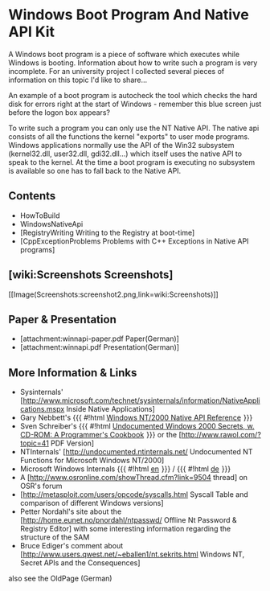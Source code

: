 # Windows Boot Program And Native API Kit

A Windows boot program is a piece of software which executes while Windows is booting. 
Information about how to write such a program is very incomplete. For an university project I collected several pieces of information on this topic I'd like to share...

An example of a boot program is autocheck the tool which checks the hard disk for errors right at the start of Windows - remember this blue screen just before the logon box appears? 

To write such a program you can only use the NT Native API. The native api consists of all the functions the kernel "exports" to user mode programs. Windows applications normally use the API of the Win32 subsystem (kernel32.dll, user32.dll, gdi32.dll...) which itself uses the native API to speak to the kernel. At the time a boot program is executing no subsystem is available so one has to fall back to the Native API.

## Contents
 * HowToBuild
 * WindowsNativeApi
 * [RegistryWriting Writing to the Registry at boot-time]
 * [CppExceptionProblems Problems with C++ Exceptions in Native API programs]

## [wiki:Screenshots Screenshots]
[[Image(Screenshots:screenshot2.png,link=wiki:Screenshots)]]

## Paper & Presentation
 * [attachment:winnapi-paper.pdf Paper(German)]
 * [attachment:winnapi.pdf Presentation(German)]

## More Information & Links
 * Sysinternals' [http://www.microsoft.com/technet/sysinternals/information/NativeApplications.mspx Inside Native Applications]
 * Gary Nebbett's
{{{
#!html
<a href="http://www.amazon.de/gp/product/1578701996?ie=UTF8&tag=virtvoid-21&linkCode=as2&camp=1638&creative=6742&creativeASIN=1578701996">Windows NT/2000 Native API Reference</a><img src="http://www.assoc-amazon.de/e/ir?t=virtvoid-21&l=as2&o=3&a=1578701996" width="1" height="1" border="0" alt="" style="border:none !important; margin:0px !important;" />
}}}
 * Sven Schreiber's
{{{
#!html
<a href="http://www.amazon.de/gp/product/0201721872?ie=UTF8&tag=virtvoid-21&linkCode=as2&camp=1638&creative=6742&creativeASIN=0201721872">Undocumented Windows 2000 Secrets, w. CD-ROM: A Programmer's Cookbook</a><img src="http://www.assoc-amazon.de/e/ir?t=virtvoid-21&l=as2&o=3&a=0201721872" width="1" height="1" border="0" alt="" style="border:none !important; margin:0px !important;" />
}}}
 or the [http://www.rawol.com/?topic=41 PDF Version]
 * NTInternals' [http://undocumented.ntinternals.net/ Undocumented NT Functions for Microsoft Windows NT/2000]
 * Microsoft Windows Internals 
{{{
#!html
<a href="http://www.amazon.de/gp/product/0735619174?ie=UTF8&tag=virtvoid-21&linkCode=as2&camp=1638&creative=6742&creativeASIN=0735619174">en</a><img src="http://www.assoc-amazon.de/e/ir?t=virtvoid-21&l=as2&o=3&a=0735619174" width="1" height="1" border="0" alt="" style="border:none !important; margin:0px !important;" />
}}}
 /
{{{
#!html
<a href="http://www.amazon.de/gp/product/0735619174?ie=UTF8&tag=virtvoid-21&linkCode=as2&camp=1638&creative=6742&creativeASIN=0735619174">de</a><img src="http://www.assoc-amazon.de/e/ir?t=virtvoid-21&l=as2&o=3&a=0735619174" width="1" height="1" border="0" alt="" style="border:none !important; margin:0px !important;" />
}}}
 * A [http://www.osronline.com/showThread.cfm?link=9504 thread] on OSR's forum
 * [http://metasploit.com/users/opcode/syscalls.html Syscall Table and comparison of different Windows versions]
 * Petter Nordahl's site about the [http://home.eunet.no/pnordahl/ntpasswd/ Offline Nt Password & Registry Editor] with some interesting information regarding the structure of the SAM
 * Bruce Ediger's comment about [http://www.users.qwest.net/~eballen1/nt.sekrits.html Windows NT, Secret APIs and the Consequences]

also see the OldPage (German)
